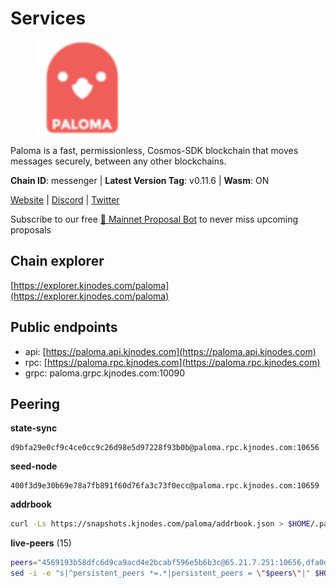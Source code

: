 # Services

<figure><img src="https://raw.githubusercontent.com/kj89/cosmos-images/main/logos/paloma.png" width="150" alt=""><figcaption></figcaption></figure>

Paloma is a fast, permissionless, Cosmos-SDK blockchain that  moves messages securely, between any other blockchains.

**Chain ID**: messenger | **Latest Version Tag**: v0.11.6 | **Wasm**: ON

[Website](https://www.palomachain.com) | [Discord](https://discord.gg/tKVFpfdSw4) | [Twitter](https://twitter.com/paloma_chain)



Subscribe to our free [🤖 Mainnet Proposal Bot](https://t.me/kjnodes_proposal_bot) to never miss upcoming proposals


## Chain explorer
[https://explorer.kjnodes.com/paloma](https://explorer.kjnodes.com/paloma)

## Public endpoints

* api: [https://paloma.api.kjnodes.com](https://paloma.api.kjnodes.com)
* rpc: [https://paloma.rpc.kjnodes.com](https://paloma.rpc.kjnodes.com)
* grpc: paloma.grpc.kjnodes.com:10090

## Peering

**state-sync**

```text
d9bfa29e0cf9c4ce0cc9c26d98e5d97228f93b0b@paloma.rpc.kjnodes.com:10656
```

**seed-node**

```text
400f3d9e30b69e78a7fb891f60d76fa3c73f0ecc@paloma.rpc.kjnodes.com:10659
```

**addrbook**
```bash
curl -Ls https://snapshots.kjnodes.com/paloma/addrbook.json > $HOME/.paloma/config/addrbook.json
```

**live-peers** (15)
```bash
peers="4569193b58dfc6d9ca9acd4e2bcabf596e5b6b3c@65.21.7.251:10656,dfa0d66a3713bf6b49bc509a2a4fc75bee042a30@23.88.77.188:20009,471a09da6fafb67bff3aa1f01e00fd1830e53262@136.243.94.138:26656,b3ba407aef9e18e16e8e9a3b523a1b026dabeab3@84.46.248.174:26656,99c890c97afc8abfdfeff662d539af5c504a0baf@88.99.67.234:26656,08c242d4505c5db223647069fdc0acb6e90079aa@65.109.106.214:26656,41a47bae18f81c1f626e4b238221b77e274424d7@45.33.65.223:26656,b92c94f00b46500a5ff8920acd438c0873c2f9da@50.116.13.101:26656,ab6875bd52d6493f39612eb5dff57ced1e3a5ad6@95.217.229.18:10656,8ed8cddfac504d986a2c6545def0e57b2c6aa5db@65.109.106.172:38656,87b4221770495e66e772a53bbea92a15aff288c2@144.126.158.0:26656,f4c43099e04b721c54a454dad85f61da49be90bc@65.108.199.222:28656,8af8dfa817359036f55f6793b0ed4bcce8884027@85.14.245.70:26656,2c6772b11c1f9eff2a923eb2bf808543cdd501c5@79.143.179.196:26656,d9bfa29e0cf9c4ce0cc9c26d98e5d97228f93b0b@65.109.88.38:10656"
sed -i -e "s|^persistent_peers *=.*|persistent_peers = \"$peers\"|" $HOME/.paloma/config/config.toml
```
